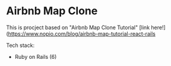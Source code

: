 # Airbnb Map Clone

This is procject based on "Airbnb Map Clone Tutorial" [link here!](https://www.nopio.com/blog/airbnb-map-tutorial-react-rails

Tech stack:
* Ruby on Rails (6)
